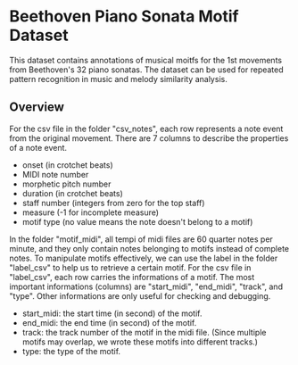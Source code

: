 # Beethoven Piano Sonata Motif Dataset

This dataset contains annotations of musical moitfs for the 1st movements from Beethoven's 32 piano sonatas. The dataset can be used for repeated pattern recognition in music and melody similarity analysis.

## Overview
For the csv file in the folder "csv_notes", each row represents a note event from the original movement. There are 7 columns to describe the properties of a note event.
* onset (in crotchet beats)
* MIDI note number
* morphetic pitch number
* duration (in crotchet beats)
* staff number (integers from zero for the top staff)
* measure (-1 for incomplete measure)
* motif type (no value means the note doesn't belong to a motif)

In the folder "motif_midi", all tempi of midi files are 60 quarter notes per minute, and they only contain notes belonging to motifs instead of complete notes. To manipulate motifs effectively, we can use the label in the folder "label_csv" to help us to retrieve a certain motif.
For the csv file in "label_csv", each row carries the informations of a motif. 
The most important informations (columns) are "start_midi", "end_midi", "track", and "type". Other informations are only useful for checking and debugging.
* start_midi: the start time (in second) of the motif.
* end_midi: the end time (in second) of the motif.
* track: the track number of the motif in the midi file. (Since multiple motifs may overlap, we wrote these motifs into different tracks.)
* type: the type of the motif.
